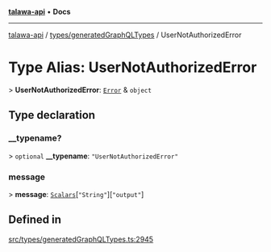 [**talawa-api**](../../../README.md) • **Docs**

***

[talawa-api](../../../modules.md) / [types/generatedGraphQLTypes](../README.md) / UserNotAuthorizedError

# Type Alias: UserNotAuthorizedError

\> **UserNotAuthorizedError**: [`Error`](Error.md) & `object`

## Type declaration

### \_\_typename?

\> `optional` **\_\_typename**: `"UserNotAuthorizedError"`

### message

\> **message**: [`Scalars`](Scalars.md)\[`"String"`\]\[`"output"`\]

## Defined in

[src/types/generatedGraphQLTypes.ts:2945](https://github.com/PalisadoesFoundation/talawa-api/blob/2f8fb6988cd34004fbbf76550c8eef691b861a19/src/types/generatedGraphQLTypes.ts#L2945)
